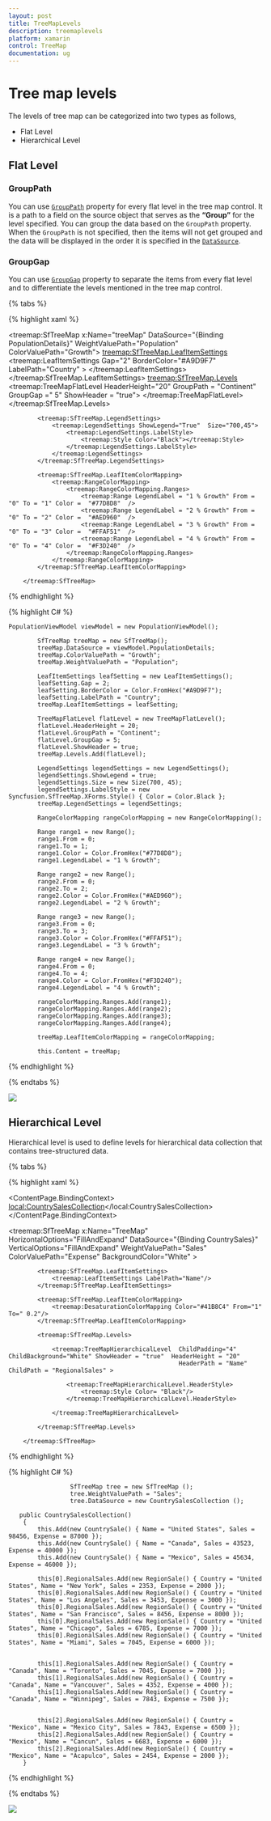 ```yaml
---
layout: post
title: TreeMapLevels
description: treemaplevels
platform: xamarin
control: TreeMap
documentation: ug
---
```


# Tree map levels

The levels of tree map can be categorized into two types as follows,

* Flat Level
* Hierarchical Level

## Flat Level

### GroupPath

You can use [`GroupPath`](https://help.syncfusion.com/cr/cref_files/xamarin/Syncfusion.SfTreeMap.XForms~Syncfusion.SfTreeMap.XForms.TreeMapFlatLevel~GroupPath.html) property for every flat level in the tree map control. It is a path to a field on the source object that serves as the **“Group”** for the level specified. You can group the data based on the `GroupPath` property. When the `GroupPath` is not specified, then the items will not get grouped and the data will be displayed in the order it is specified in the [`DataSource`](https://help.syncfusion.com/cr/cref_files/xamarin/Syncfusion.SfTreeMap.XForms~Syncfusion.SfTreeMap.XForms.SfTreeMap~DataSource.html).

### GroupGap

You can use [`GroupGap`](https://help.syncfusion.com/cr/cref_files/xamarin/Syncfusion.SfTreeMap.XForms~Syncfusion.SfTreeMap.XForms.TreeMapFlatLevel~GroupGap.html) property to separate the items from every flat level and to differentiate the levels mentioned in the tree map control.

{% tabs %}  

{% highlight xaml %}

 <treemap:SfTreeMap x:Name="treeMap"  DataSource="{Binding PopulationDetails}" WeightValuePath="Population" ColorValuePath="Growth">
            <treemap:SfTreeMap.LeafItemSettings>
                <treemap:LeafItemSettings  Gap="2" BorderColor="#A9D9F7" LabelPath="Country" >
                </treemap:LeafItemSettings>
            </treemap:SfTreeMap.LeafItemSettings>
            <treemap:SfTreeMap.Levels>
                <treemap:TreeMapFlatLevel  HeaderHeight="20" GroupPath = "Continent" GroupGap =" 5" ShowHeader = "true">
                </treemap:TreeMapFlatLevel>
            </treemap:SfTreeMap.Levels>

            <treemap:SfTreeMap.LegendSettings>
                <treemap:LegendSettings ShowLegend="True"  Size="700,45">
                    <treemap:LegendSettings.LabelStyle>
                        <treemap:Style Color="Black"></treemap:Style>
                    </treemap:LegendSettings.LabelStyle>
                </treemap:LegendSettings>
            </treemap:SfTreeMap.LegendSettings>

            <treemap:SfTreeMap.LeafItemColorMapping>
                <treemap:RangeColorMapping>
                    <treemap:RangeColorMapping.Ranges>
                        <treemap:Range LegendLabel = "1 % Growth" From = "0" To = "1" Color =  "#77D8D8"  />
                        <treemap:Range LegendLabel = "2 % Growth" From = "0" To = "2" Color =  "#AED960"  />
                        <treemap:Range LegendLabel = "3 % Growth" From = "0" To = "3" Color =  "#FFAF51"  />
                        <treemap:Range LegendLabel = "4 % Growth" From = "0" To = "4" Color =  "#F3D240"  />
                    </treemap:RangeColorMapping.Ranges>
                </treemap:RangeColorMapping>
            </treemap:SfTreeMap.LeafItemColorMapping>

        </treemap:SfTreeMap>

{% endhighlight %}

{% highlight C# %}  

    PopulationViewModel viewModel = new PopulationViewModel();
            
            SfTreeMap treeMap = new SfTreeMap();
            treeMap.DataSource = viewModel.PopulationDetails;
            treeMap.ColorValuePath = "Growth";
            treeMap.WeightValuePath = "Population";

            LeafItemSettings leafSetting = new LeafItemSettings();
            leafSetting.Gap = 2;
            leafSetting.BorderColor = Color.FromHex("#A9D9F7");
            leafSetting.LabelPath = "Country";
            treeMap.LeafItemSettings = leafSetting;

            TreeMapFlatLevel flatLevel = new TreeMapFlatLevel();
            flatLevel.HeaderHeight = 20;
            flatLevel.GroupPath = "Continent";
            flatLevel.GroupGap = 5;
            flatLevel.ShowHeader = true;
            treeMap.Levels.Add(flatLevel);

            LegendSettings legendSettings = new LegendSettings();
            legendSettings.ShowLegend = true;
            legendSettings.Size = new Size(700, 45);
            legendSettings.LabelStyle = new Syncfusion.SfTreeMap.XForms.Style() { Color = Color.Black };
            treeMap.LegendSettings = legendSettings;

            RangeColorMapping rangeColorMapping = new RangeColorMapping();

            Range range1 = new Range();
            range1.From = 0;
            range1.To = 1;
            range1.Color = Color.FromHex("#77D8D8");
            range1.LegendLabel = "1 % Growth";

            Range range2 = new Range();
            range2.From = 0;
            range2.To = 2;
            range2.Color = Color.FromHex("#AED960");
            range2.LegendLabel = "2 % Growth";

            Range range3 = new Range();
            range3.From = 0;
            range3.To = 3;
            range3.Color = Color.FromHex("#FFAF51");
            range3.LegendLabel = "3 % Growth";

            Range range4 = new Range();
            range4.From = 0;
            range4.To = 4;
            range4.Color = Color.FromHex("#F3D240");
            range4.LegendLabel = "4 % Growth";

            rangeColorMapping.Ranges.Add(range1);
            rangeColorMapping.Ranges.Add(range2);
            rangeColorMapping.Ranges.Add(range3);
            rangeColorMapping.Ranges.Add(range4);

            treeMap.LeafItemColorMapping = rangeColorMapping;

            this.Content = treeMap;

{% endhighlight %}

{% endtabs %}  

![](TreeMapLevels_images/FlatLevel.png)

## Hierarchical Level

Hierarchical level is used to define levels for hierarchical data collection that contains tree-structured data.

{% tabs %}  

{% highlight xaml %}

<ContentPage.BindingContext>
        <local:CountrySalesCollection></local:CountrySalesCollection>
    </ContentPage.BindingContext>

  <treemap:SfTreeMap  x:Name="TreeMap"  HorizontalOptions="FillAndExpand" DataSource="{Binding CountrySales}"
      VerticalOptions="FillAndExpand" WeightValuePath="Sales" ColorValuePath="Expense" BackgroundColor="White"   >

            <treemap:SfTreeMap.LeafItemSettings>
                <treemap:LeafItemSettings LabelPath="Name"/>
            </treemap:SfTreeMap.LeafItemSettings>

            <treemap:SfTreeMap.LeafItemColorMapping>
                <treemap:DesaturationColorMapping Color="#41B8C4" From="1" To=" 0.2"/>
            </treemap:SfTreeMap.LeafItemColorMapping>

            <treemap:SfTreeMap.Levels>

                <treemap:TreeMapHierarchicalLevel  ChildPadding="4" ChildBackground="White" ShowHeader = "true"  HeaderHeight = "20" 
                                                   HeaderPath = "Name"  ChildPath = "RegionalSales" >
                    
                    <treemap:TreeMapHierarchicalLevel.HeaderStyle>
                        <treemap:Style Color= "Black"/>
                    </treemap:TreeMapHierarchicalLevel.HeaderStyle>
                    
                </treemap:TreeMapHierarchicalLevel>

            </treemap:SfTreeMap.Levels>

        </treemap:SfTreeMap>

{% endhighlight %}

{% highlight C# %}  

                     SfTreeMap tree = new SfTreeMap ();
		             tree.WeightValuePath = "Sales";
                     tree.DataSource = new CountrySalesCollection ();
                     
       public CountrySalesCollection()
		{
			this.Add(new CountrySale() { Name = "United States", Sales = 98456, Expense = 87000 });
			this.Add(new CountrySale() { Name = "Canada", Sales = 43523, Expense = 40000 });
			this.Add(new CountrySale() { Name = "Mexico", Sales = 45634, Expense = 46000 });

			this[0].RegionalSales.Add(new RegionSale() { Country = "United States", Name = "New York", Sales = 2353, Expense = 2000 });
			this[0].RegionalSales.Add(new RegionSale() { Country = "United States", Name = "Los Angeles", Sales = 3453, Expense = 3000 });
			this[0].RegionalSales.Add(new RegionSale() { Country = "United States", Name = "San Francisco", Sales = 8456, Expense = 8000 });
			this[0].RegionalSales.Add(new RegionSale() { Country = "United States", Name = "Chicago", Sales = 6785, Expense = 7000 });
			this[0].RegionalSales.Add(new RegionSale() { Country = "United States", Name = "Miami", Sales = 7045, Expense = 6000 });


			this[1].RegionalSales.Add(new RegionSale() { Country = "Canada", Name = "Toronto", Sales = 7045, Expense = 7000 });
			this[1].RegionalSales.Add(new RegionSale() { Country = "Canada", Name = "Vancouver", Sales = 4352, Expense = 4000 });
			this[1].RegionalSales.Add(new RegionSale() { Country = "Canada", Name = "Winnipeg", Sales = 7843, Expense = 7500 });


			this[2].RegionalSales.Add(new RegionSale() { Country = "Mexico", Name = "Mexico City", Sales = 7843, Expense = 6500 });
			this[2].RegionalSales.Add(new RegionSale() { Country = "Mexico", Name = "Cancun", Sales = 6683, Expense = 6000 });
			this[2].RegionalSales.Add(new RegionSale() { Country = "Mexico", Name = "Acapulco", Sales = 2454, Expense = 2000 });
		}

{% endhighlight %}

{% endtabs %}  

![](TreeMapLevels_images/HierarchicalLevel.png)

